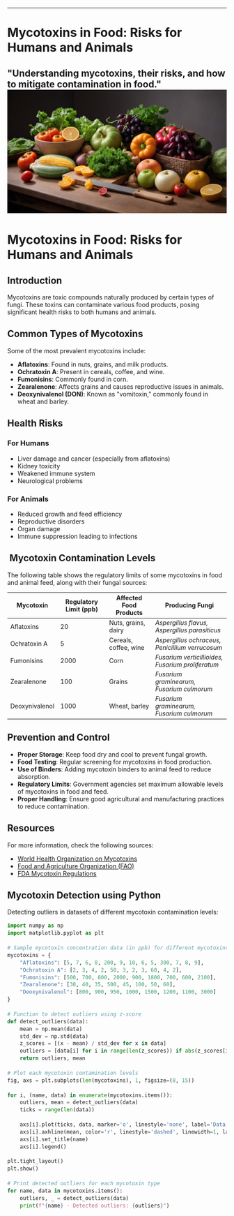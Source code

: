 ---

# Mycotoxins in Food: Risks for Humans and Animals

"Understanding mycotoxins, their risks, and how to mitigate contamination in food."
![Food Safety](/images/veg_fruits.png)
---------------------------------------------------------------------------------------------------

# Mycotoxins in Food: Risks for Humans and Animals

## Introduction

Mycotoxins are toxic compounds naturally produced by certain types of fungi. These toxins can contaminate various food products, posing significant health risks to both humans and animals.

## Common Types of Mycotoxins

Some of the most prevalent mycotoxins include:

- **Aflatoxins**: Found in nuts, grains, and milk products.
- **Ochratoxin A**: Present in cereals, coffee, and wine.
- **Fumonisins**: Commonly found in corn.
- **Zearalenone**: Affects grains and causes reproductive issues in animals.
- **Deoxynivalenol (DON)**: Known as "vomitoxin," commonly found in wheat and barley.

## Health Risks

### For Humans

- Liver damage and cancer (especially from aflatoxins)
- Kidney toxicity
- Weakened immune system
- Neurological problems

### For Animals

- Reduced growth and feed efficiency
- Reproductive disorders
- Organ damage
- Immune suppression leading to infections

##  Mycotoxin Contamination Levels

The following table shows the regulatory limits of some mycotoxins in food and animal feed, along with their fungal sources:

| Mycotoxin      | Regulatory Limit (ppb) | Affected Food Products | Producing Fungi |
| -------------- | ---------------------- | ---------------------- | --------------- |
| Aflatoxins     | 20                     | Nuts, grains, dairy    | *Aspergillus flavus, Aspergillus parasiticus* |
| Ochratoxin A   | 5                      | Cereals, coffee, wine  | *Aspergillus ochraceus, Penicillium verrucosum* |
| Fumonisins     | 2000                   | Corn                   | *Fusarium verticillioides, Fusarium proliferatum* |
| Zearalenone    | 100                    | Grains                 | *Fusarium graminearum, Fusarium culmorum* |
| Deoxynivalenol | 1000                   | Wheat, barley          | *Fusarium graminearum, Fusarium culmorum* |

## Prevention and Control

- **Proper Storage**: Keep food dry and cool to prevent fungal growth.
- **Food Testing**: Regular screening for mycotoxins in food production.
- **Use of Binders**: Adding mycotoxin binders to animal feed to reduce absorption.
- **Regulatory Limits**: Government agencies set maximum allowable levels of mycotoxins in food and feed.
- **Proper Handling**: Ensure good agricultural and manufacturing practices to reduce contamination.

## Resources

For more information, check the following sources:

- [World Health Organization on Mycotoxins](https://www.who.int/news-room/fact-sheets/detail/mycotoxins)
- [Food and Agriculture Organization (FAO)](https://www.fao.org/mycotoxins/en/)
- [FDA Mycotoxin Regulations](https://www.fda.gov/food/chemicals/mycotoxins-food)

## Mycotoxin Detection using Python

Detecting outliers in datasets of different mycotoxin contamination levels:

```python
import numpy as np
import matplotlib.pyplot as plt

# Sample mycotoxin concentration data (in ppb) for different mycotoxins
mycotoxins = {
    "Aflatoxins": [5, 7, 6, 8, 200, 9, 10, 6, 5, 300, 7, 8, 9],
    "Ochratoxin A": [2, 3, 4, 2, 50, 3, 2, 3, 60, 4, 2],
    "Fumonisins": [500, 700, 800, 2000, 900, 1800, 700, 600, 2100],
    "Zearalenone": [30, 40, 35, 500, 45, 100, 50, 60],
    "Deoxynivalenol": [800, 900, 950, 1000, 1500, 1200, 1100, 3000]
}

# Function to detect outliers using z-score
def detect_outliers(data):
    mean = np.mean(data)
    std_dev = np.std(data)
    z_scores = [(x - mean) / std_dev for x in data]
    outliers = [data[i] for i in range(len(z_scores)) if abs(z_scores[i]) > 2]
    return outliers, mean

# Plot each mycotoxin contamination levels
fig, axs = plt.subplots(len(mycotoxins), 1, figsize=(8, 15))

for i, (name, data) in enumerate(mycotoxins.items()):
    outliers, mean = detect_outliers(data)
    ticks = range(len(data))
    
    axs[i].plot(ticks, data, marker='o', linestyle='none', label='Data Points')
    axs[i].axhline(mean, color='r', linestyle='dashed', linewidth=1, label='Mean')
    axs[i].set_title(name)
    axs[i].legend()

plt.tight_layout()
plt.show()

# Print detected outliers for each mycotoxin type
for name, data in mycotoxins.items():
    outliers, _ = detect_outliers(data)
    print(f"{name} - Detected outliers: {outliers}")
```

